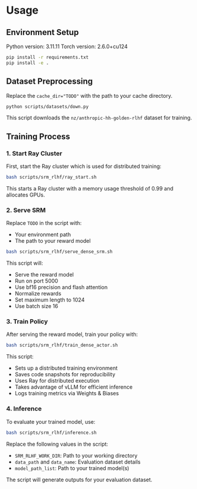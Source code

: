# Usage

## Environment Setup

Python version: 3.11.11
Torch version: 2.6.0+cu124

```bash
pip install -r requirements.txt
pip install -e .
```

## Dataset Preprocessing

Replace the `cache_dir="TODO"` with the path to your cache directory.

```bash
python scripts/datasets/down.py
```

This script downloads the `nz/anthropic-hh-golden-rlhf` dataset for training.

## Training Process

### 1. Start Ray Cluster

First, start the Ray cluster which is used for distributed training:

```bash
bash scripts/srm_rlhf/ray_start.sh
```

This starts a Ray cluster with a memory usage threshold of 0.99 and allocates GPUs.

### 2. Serve SRM

Replace `TODO` in the script with:
- Your environment path
- The path to your reward model

```bash
bash scripts/srm_rlhf/serve_dense_srm.sh
```

This script will:
- Serve the reward model
- Run on port 5000
- Use bf16 precision and flash attention
- Normalize rewards
- Set maximum length to 1024
- Use batch size 16

### 3. Train Policy

After serving the reward model, train your policy with:

```bash
bash scripts/srm_rlhf/train_dense_actor.sh
```

This script:
- Sets up a distributed training environment
- Saves code snapshots for reproducibility
- Uses Ray for distributed execution
- Takes advantage of vLLM for efficient inference
- Logs training metrics via Weights & Biases

### 4. Inference

To evaluate your trained model, use:

```bash
bash scripts/srm_rlhf/inference.sh
```

Replace the following values in the script:
- `SRM_RLHF_WORK_DIR`: Path to your working directory
- `data_path` and `data_name`: Evaluation dataset details
- `model_path_list`: Path to your trained model(s)

The script will generate outputs for your evaluation dataset.






